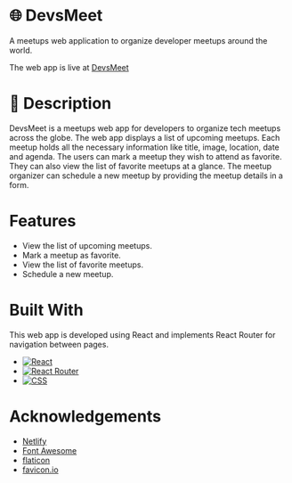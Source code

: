# 🌐 DevsMeet

A meetups web application to organize developer meetups around the world.

The web app is live at [DevsMeet](https://soft-nasturtium-17701b.netlify.app/)

# :page_with_curl: Description

DevsMeet is a meetups web app for developers to organize tech meetups across the globe.
The web app displays a list of upcoming meetups. Each meetup holds all the necessary information like title, image, location, date and agenda.
The users can mark a meetup they wish to attend as favorite. They can also view the list of favorite meetups at a glance.
The meetup organizer can schedule a new meetup by providing the meetup details in a form.

# Features

* View the list of upcoming meetups.
* Mark a meetup as favorite.
* View the list of favorite meetups.
* Schedule a new meetup.

# Built With

This web app is developed using React and implements React Router for navigation between pages.

* [![React][react-shield]][react-url]
* [![React Router][react-router-shield]][react-router-url]
* [![CSS][css-shield]][css-url]

# Acknowledgements

* [Netlify](https://www.netlify.com/)
* [Font Awesome](https://fontawesome.com)
* [flaticon](https://www.flaticon.com/)
* [favicon.io](https://favicon.io/)

<!-- REFERENCE VARIABLES -->
[react-shield]: https://img.shields.io/badge/react-%2320232a.svg?style=for-the-badge&logo=react&logoColor=%2361DAFB
[react-url]: https://reactjs.org/
[react-router-shield]: https://img.shields.io/badge/React_Router-CA4245?style=for-the-badge&logo=react-router&logoColor=white
[react-router-url]: https://reactrouter.com/en/main
[css-shield]: https://img.shields.io/badge/css3-%231572B6.svg?style=for-the-badge&logo=css3&logoColor=white
[css-url]: https://www.w3.org/Style/CSS/Overview.en.html
